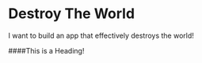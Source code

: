 # Destroy The World
I want to build an app that effectively destroys the world!


####This is a Heading!
